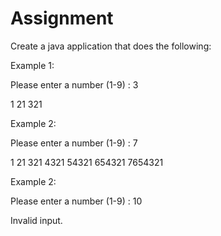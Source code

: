 # Assignment

Create a java application that does the following:

Example 1:

Please enter a number (1-9) : 3

1
21
321

Example 2:

Please enter a number (1-9) : 7

1
21
321
4321
54321
654321
7654321

Example 2:

Please enter a number (1-9) : 10

Invalid input.

